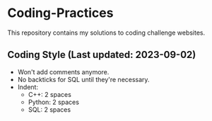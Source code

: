 # Coding-Practices
This repository contains my solutions to coding challenge websites.

## Coding Style (Last updated: 2023-09-02)
- Won't add comments anymore.
- No backticks for SQL until they're necessary.
- Indent:
  - C++: 2 spaces
  - Python: 2 spaces
  - SQL: 2 spaces
